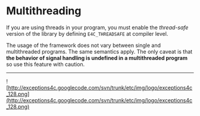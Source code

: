 # Multithreading #

If you are using threads in your program, you must enable the _thread-safe_ version of the library by defining `E4C_THREADSAFE` at compiler level.

The usage of the framework does not vary between single and multithreaded programs. The same semantics apply. The only caveat is that **the behavior of signal handling is undefined in a multithreaded program** so use this feature with caution.


---


![http://exceptions4c.googlecode.com/svn/trunk/etc/img/logo/exceptions4c_128.png](http://exceptions4c.googlecode.com/svn/trunk/etc/img/logo/exceptions4c_128.png)